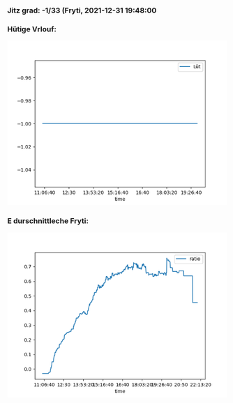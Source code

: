 ### Jitz grad: -1/33 (Fryti, 2021-12-31 19:48:00

### Hütige Vrlouf:
![Graph](Today.png)

### E durschnittleche Fryti:
![Graph](Fryti.png)